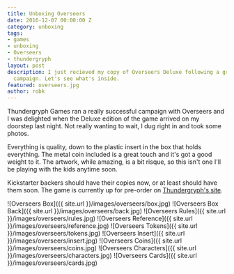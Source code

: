```yaml
---
title: Unboxing Overseers
date: 2016-12-07 00:00:00 Z
category: unboxing
tags:
- games
- unboxing
- Overseers
- thundergryph
layout: post
description: I just recieved my copy of Overseers Deluxe following a great Kickstarter
  campaign. Let's see what's inside.
featured: overseers.jpg
author: robk
---
```


Thundergryph Games ran a really successful campaign with Overseers and I was delighted when the Deluxe edition of the game arrived on my doorstep last night. Not really wanting to wait, I dug right in and took some photos.

Everything is quality, down to the plastic insert in the box that holds everything. The metal coin included is a great touch and it's got a good weight to it. The artwork, while amazing, is a bit risque, so this isn't one I'll be playing with the kids anytime soon.

Kickstarter backers should have their copies now, or at least should have them soon. The game is currently up for pre-order on [Thundergryph's site](http://thundergryph.com/overseers/).

![Overseers Box]({{ site.url }}/images/overseers/box.jpg)
![Overseers Box Back]({{ site.url }}/images/overseers/back.jpg)
![Overseers Rules]({{ site.url }}/images/overseers/rules.jpg)
![Overseers Reference]({{ site.url }}/images/overseers/reference.jpg)
![Overseers Tokens]({{ site.url }}/images/overseers/tokens.jpg)
![Overseers Insert]({{ site.url }}/images/overseers/insert.jpg)
![Overseers Coins]({{ site.url }}/images/overseers/coins.jpg)
![Overseers Characters]({{ site.url }}/images/overseers/characters.jpg)
![Overseers Cards]({{ site.url }}/images/overseers/cards.jpg)

